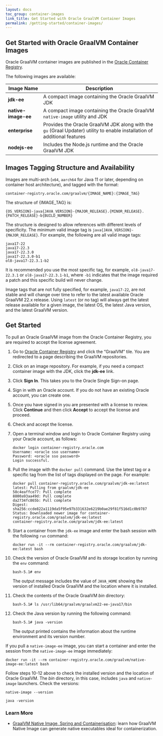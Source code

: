 ```yaml
---
layout: docs
toc_group: container-images
link_title: Get Started with Oracle GraalVM Container Images
permalink: /getting-started/container-images/
---
```


## Get Started with Oracle GraalVM Container Images

Oracle GraalVM container images are published in the [Oracle Container Registry](https://container-registry.oracle.com).

The following images are available:

| Image Name      | Description                                        
------------------------------------------------------------------------------------------------------------------------------------------------------------|-----------|
| **jdk-ee**          | A compact image containing the Oracle GraalVM JDK |
| **native-image-ee** | A compact image containing the Oracle GraalVM `native-image` utility and JDK |
| **enterprise**      | Provides the Oracle GraalVM JDK along with the `gu` (Graal Updater) utility to enable installation of additional features |
| **nodejs-ee**       | Includes the Node.js runtime and the Oracle GraalVM JDK |

## Images Tagging Structure and Availability

Images are multi-arch (`x64`, `aarch64` for Java 11 or later, depending on container host architecture), and tagged with the format:

```
container-registry.oracle.com/graalvm/{IMAGE_NAME}:{IMAGE_TAG}
```

The structure of {IMAGE_TAG} is:

```
{OS_VERSION}-java{JAVA_VERSION}-{MAJOR_RELEASE}.{MINOR_RELEASE}.{PATCH_RELEASE}-b{BUILD_NUMBER}
```

The structure is designed to allow references with different levels of specificity. 
The minimum valid image tag is `java{JAVA_VERSION}-{MAJOR_RELEASE}`. For example, the following are all valid image tags:

```
java17-22
java17-22.3
java17-22.3.0
java17-22.3.0-b1
ol8-java17-22.3.1-b2
```

It is recommended you use the most specific tag, for example, `ol8-java17-22.3.1` or `ol8-java17-22.3.1-b1`, where `-b1` indicates that the image required a patch and this specific build will never change.

Image tags that are not fully specified, for example, `java17-22`, are not stable and will change over time to refer to the latest available Oracle GraalVM 22.x release. Using `latest` (or no tag) will always get the latest release available for a given image, the latest OS, the latest Java version, and the latest GraalVM version.

## Get Started

To pull an Oracle GraalVM image from the Oracle Container Registry, you are required to accept the license agreement. 

1. Go to [Oracle Container Registry](https://container-registry.oracle.com/) and click the “GraalVM” tile. You are redirected to a page describing the GraalVM repositories.

2. Click on an image repository. For example, if you need a compact container image with the JDK, click the **jdk-ee** link.

3. Click **Sign In**. This takes you to the Oracle Single Sign-on page.

4. Sign in with an Oracle account. If you do not have an existing Oracle account, you can create one.

5. Once you have signed in you are presented with a license to review. Click **Continue** and then click **Accept** to accept the license and proceed.

6. Check and accept the license.

7. Open a terminal window and login to Oracle Container Registry using your Oracle account, as follows:

    ```shell
    docker login container-registry.oracle.com
    Username: <oracle sso username>
    Password: <oracle sso password>
    Login successful.
    ```

8. Pull the image with the `docker pull` command.  Use the latest tag or a specific tag from the list of tags displayed on the page. For example:

    ```shell
    docker pull container-registry.oracle.com/graalvm/jdk-ee:latest 
    latest: Pulling from graalvm/jdk-ee
    58c4eaffce77: Pull complete 
    8800a93aa49d: Pull complete 
    da2734fc865b: Pull complete 
    Digest: sha256:ccde822a1119da5f95e97b331632e6219b0ae29f81f516d1c0b9787
    Status: Downloaded newer image for container-registry.oracle.com/graalvm/jdk-ee:latest
    container-registry.oracle.com/graalvm/jdk-ee:latest
    ```

9. Start a container from the `jdk-ee` image and enter the bash session with the following `run` command:

    ```shell
    docker run -it --rm container-registry.oracle.com/graalvm/jdk-ee:latest bash
    ```

10. Check the version of Oracle GraalVM and its storage location by running the `env` command:

    ```shell
    bash-5.1# env
    ```
    The output message includes the value of `JAVA_HOME` showing the version of installed Oracle GraalVM and the location where it is installed.

11. Check the contents of the Oracle GraalVM _bin_ directory:

    ```shell
    bash-5.1# ls /usr/lib64/graalvm/graalvm22-ee-java17/bin
    ```

12. Check the Java version by running the following command:
 
    ```shell
    bash-5.1# java -version
    ```
    The output printed contains the information about the runtime environment and its version number.

If you pull a `native-image-ee` image, you can start a container and enter the session from the `native-image-ee` image immediately:

```shell
docker run -it --rm container-registry.oracle.com/graalvm/native-image-ee:latest bash
```

Follow steps 10-12 above to check the installed version and the location of Oracle GraalVM. The _bin_ directory, in this case, includes `java` and `native-image` launchers. Check the versions:

```shell
native-image --version
```

```shell
java -version
```

### Learn More

- [GraalVM Native Image, Spring and Containerisation](https://luna.oracle.com/lab/fdfd090d-e52c-4481-a8de-dccecdca7d68): learn how GraalVM Native Image can generate native executables ideal for containerization. 